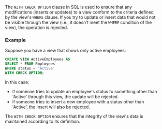 The `WITH CHECK OPTION` clause in SQL is used to ensure that any modifications (inserts or updates) to a view conform to the criteria defined by the view's `WHERE` clause. If you try to update or insert data that would not be visible through the view (i.e., it doesn't meet the `WHERE` condition of the view), the operation is rejected.

### Example

Suppose you have a view that shows only active employees:

```sql
CREATE VIEW ActiveEmployees AS
SELECT * FROM Employees
WHERE status = 'Active'
WITH CHECK OPTION;
```

In this case:

- If someone tries to update an employee's status to something other than 'Active' through this view, the update will be rejected.
- If someone tries to insert a new employee with a status other than 'Active', the insert will also be rejected.

The `WITH CHECK OPTION` ensures that the integrity of the view's data is maintained according to its definition.